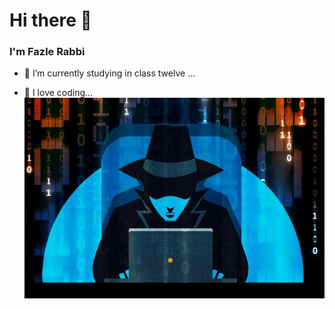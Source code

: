 # Hi there 👋
### I'm Fazle Rabbi

- 📖 I’m currently studying in class twelve ...

- 💙 I love coding...
![](1606467997077.jpg)
